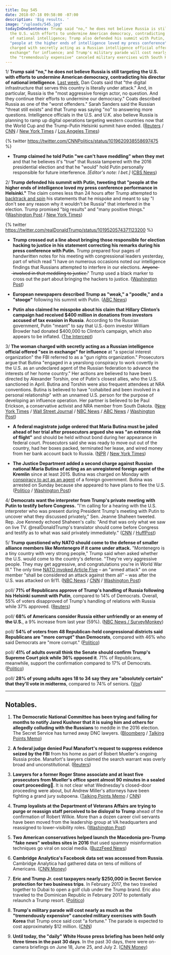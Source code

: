 ```yaml
---
title: Day 545
date: 2018-07-18 09:58:00 -07:00
description: 'Big results. '
image: "/uploads/545.jpg"
todayInOneSentence: Trump said "no," he does not believe Russia is still targeting
  the U.S. with efforts to undermine American democracy, contradicting his director
  of national intelligence; Trump also defended his summit with Putin, tweeting that
  "people at the higher ends of intelligence loved my press conference"; the woman
  charged with secretly acting as a Russian intelligence official offered "sex in
  exchange" for influence; and Trump's military parade will cost nearly as much as
  the "tremendously expensive" canceled military exercises with South Korea.
---
```


1/ **Trump said "no," he does not believe Russia is still targeting the U.S. with efforts to undermine American democracy, contradicting his director of national intelligence**. [Last week](https://whatthefuckjusthappenedtoday.com/2018/07/16/day-543/#4-trump-called-robert-muellers-probe), Dan Coats said that "the digital infrastructure that serves this country is literally under attack." And, in particular, Russia is the "most aggressive foreign actor, no question. And they continue their efforts to undermine our democracy." Coats described Russia as one of the "worst offenders." Sarah Sanders said the Russian "threat still exists" and that Trump was saying "no" to answering more questions. Intelligence officials in the U.S. and U.K. also believe Russia is planning to ramp up digital operations targeting western countries now that the World Cup and the Trump-Putin Helsinki summit have ended. ([Reuters](https://www.reuters.com/article/us-usa-trump-russia/asked-if-russia-still-targeting-u-s-trump-says-no-idUSKBN1K82AV) / [CNN](https://www.cnn.com/2018/07/17/politics/intelligence-agencies-concerned-russian-aggression/index.html) / [New York Times](https://www.nytimes.com/2018/07/18/us/politics/trump-putin-higher-intelligence.html) / [Los Angeles Times](http://www.latimes.com/politics/la-na-pol-essential-washington-updates-white-house-walks-back-trump-s-comments-1531940736-htmlstory.html))

{% twitter https://twitter.com/CNNPolitics/status/1019620938558697475 %}

* **Trump claimed he told Putin "we can't have meddling" when they met** and that he believes it's "true" that Russia tampered with the 2016 presidential election and that he "would" hold Putin personally responsible for future interference. *\[Editor's note: I bet.\]* ([CBS News](https://www.cbsnews.com/news/trump-on-whether-he-holds-putin-responsible-i-would-because-hes-in-charge-of-the-country/))

2/ **Trump defended his summit with Putin, tweeting that "people at the higher ends of intelligence loved my press conference performance in Helsinki."** The claim comes less than 24 hours after Trump attempted to [backtrack and spin](https://whatthefuckjusthappenedtoday.com/2018/07/17/day-544/#1-trump-backtracked-and-tried-to-spi) his statements that he mispoke and meant to say "I don't see any reason why it wouldn't be Russia" that interfered in the election. Trump promised "big results" and "many positive things." ([Washington Post](https://www.washingtonpost.com/politics/trump-returns-to-touting-his-summit-with-putin-a-day-after-doing-damage-control/2018/07/18/ff794dea-8a70-11e8-8aea-86e88ae760d8_story.html?utm_term=.0c7718f29e9b) / [New York Times](https://www.nytimes.com/2018/07/18/us/politics/trump-putin-higher-intelligence.html))

{% twitter https://twitter.com/realDonaldTrump/status/1019520574371123200 %}

* **Trump crossed out a line about bringing those responsible for election hacking to justice in his statement correcting his remarks during his press conference with Putin.** Trump prepared four pages of handwritten notes for his meeting with congressional leaders yesterday, part of which read "I have on numerous occasions noted our intelligence findings that Russians attempted to interfere in our elections. A̶n̶y̶o̶n̶e̶ ̶i̶n̶v̶o̶l̶v̶e̶d̶ ̶i̶n̶ ̶t̶h̶a̶t̶ ̶m̶e̶d̶d̶l̶i̶n̶g̶ ̶t̶o̶ ̶j̶u̶s̶t̶i̶c̶e̶." Trump used a black marker to cross out the part about bringing the hackers to justice. ([Washington Post](https://www.washingtonpost.com/news/politics/wp/2018/07/17/in-his-prepared-remarks-trump-removed-a-line-about-bringing-election-hackers-to-justice/?utm_term=.ddbc4e9a4992))

* **European newspapers described Trump as "weak," a "poodle," and a "stooge"** following his summit with Putin. ([ABC News](https://abcnews.go.com/Politics/european-press-mocks-trump-weak-putins-poodle-summit/story?id=56641842))

* **Putin also claimed he misspoke about his claim that Hillary Clinton’s campaign had received $400 million in donations from investors accused of tax evasion in Russia**. According to the Russian government, Putin "meant" to say that U.S.-born investor William Browder had donated $400,000 to Clinton’s campaign, which also appears to be inflated. ([The Intercept](https://theintercept.com/2018/07/18/putin-says-misspoke-withdrawing-claim-clinton-got-millions-stolen-russia/))

3/ **The woman charged with secretly acting as a Russian intelligence official offered "sex in exchange" for influence** at "a special interest organization" the FBI referred to as a "gun rights organization." Prosecutors argue that Butina "engaged in a yearslong conspiracy to work covertly in the U.S. as an undeclared agent of the Russian federation to advance the interests of her home country." Her actions are believed to have been directed by Alexander Torshin, one of Putin's closest allies, who the U.S. sanctioned in April. Butina and Torshin were also frequent attendees at NRA conventions. Butina is believed to have "cohabited and been involved in a personal relationship" with an unnamed U.S. person for the purpose of developing an influence operation. Her partner is believed to be Paul Erickson, a conservative activist and NRA member from South Dakota. ([New York Times](https://www.nytimes.com/2018/07/18/us/politics/maria-butina-russia-espionage.html) / [Wall Street Journal](https://www.wsj.com/articles/russian-gun-activist-arrested-by-fbi-has-ties-to-kremlins-intelligence-services-1531933798) / [NBC News](https://www.nbcnews.com/news/crime-courts/accused-russian-agent-mariia-butina-tried-trade-sex-influence-say-n892426) / [ABC News](https://abcnews.go.com/Politics/real-life-red-sparrow-court-filings-allege-russian/story?id=56667267) / [Washington Post](https://www.washingtonpost.com/local/public-safety/alleged-russian-agent-maria-butina-had-ties-to-russian-intelligence-agency-prosecutors-say/2018/07/18/a1a4042c-8a01-11e8-a345-a1bf7847b375_story.html))

* **A federal magistrate judge ordered that Maria Butina must be jailed ahead of her trial after prosecutors argued she was "an extreme risk of flight"** and should be held without bond during her appearance in federal court. Prosecutors said she was ready to move out out of the country, had her boxes packed, terminated her lease, and wired money from her bank account back to Russia. ([NPR](https://www.npr.org/2018/07/18/630094267/maria-butina-was-in-contact-with-russian-intelligence-feds-say-in-new-documents) / [New York Times](https://int.nyt.com/data/documenthelper/88-maria-butina-detention-motion/c4e3c01d65cac059a4fc/optimized/full.pdf#page=1))

* **The Justice Department added a second charge against Russian national Maria Butina of acting as an unregistered foreign agent of the Kremlin** since at least 2015. Butina was charged on Monday with [conspiracy to act as an agent](https://whatthefuckjusthappenedtoday.com/2018/07/16/day-543/#5-the-justice-department-charged-a-r) of a foreign government. Butina was arrested on Sunday because she appeared to have plans to flee the U.S. ([Politico](https://www.politico.com/story/2018/07/17/russia-nra-foreign-agent-728305) / [Washington Post](https://www.washingtonpost.com/local/public-safety/alleged-russian-agent-maria-butina-had-ties-to-russian-intelligence-agency-prosecutors-say/2018/07/18/a1a4042c-8a01-11e8-a345-a1bf7847b375_story.html))

4/ **Democrats want the interpreter from Trump's private meeting with Putin to testify before Congress.** "I'm calling for a hearing with the U.S. interpreter who was present during President Trump's meeting with Putin to uncover what they discussed privately," Sen. Jeanne Shaheen tweeted. Rep. Joe Kennedy echoed Shaheen's calls: "And that was only what we saw on live TV. @realDonaldTrump's translator should come before Congress and testify as to what was said privately immediately." ([CNN](https://www.cnn.com/2018/07/17/politics/trump-interpreter-testify-congress/index.html) / [HuffPost](https://www.huffingtonpost.com/entry/senate-hearing-interpreter-trump-putin_us_5b4e4d86e4b0de86f487a4e3))

5/ **Trump questioned why NATO should come to the defense of smaller alliance members like Montenegro if it came under attack.** "Montenegro is a tiny country with very strong people," Trump said when asked whether the U.S. would come to the country's defense. "They're very aggressive people. They may get aggressive, and congratulations you're in World War III." The only time [NATO invoked Article Five](https://www.nytimes.com/2001/09/13/us/after-attacks-alliance-for-first-time-nato-invokes-joint-defense-pact-with-us.html) – an "armed attack" on one member "shall be considered an attack against them all" – was after the U.S. was attacked on 9/11. ([NBC News](https://www.nbcnews.com/news/world/trump-calls-out-very-aggressive-montenegro-latest-nato-jibe-n892311) / [CNN](https://www.cnn.com/2018/07/17/politics/trump-nato-fox/index.html) / [Washington Post](https://www.washingtonpost.com/politics/trump-says-defending-tiny-nato-ally-montenegro-could-lead-to-world-war-iii/2018/07/18/f7a09276-8a80-11e8-8aea-86e88ae760d8_story.html))

poll/ **71% of Republicans approve of Trump's handling of Russia following his Helsinki summit with Putin**, compared to 14% of Democrats. Overall, 55% of voters disapproved of Trump's handling of relations with Russia while 37% approved. ([Reuters](https://www.reuters.com/article/us-usa-russia-voters/majority-of-americans-think-trump-mishandling-russia-reuters-ipsos-poll-idUSKBN1K72T1))

poll/ **68% of Americans consider Russia either unfriendly or an enemy of the U.S.**, a 9% increase from last year (59%). ([NBC News / SurveyMonkey](https://www.nbcnews.com/politics/donald-trump/nbc-news-poll-american-attitudes-toward-russia-worsen-under-trump-n892196))

poll/ **54% of voters from 48 Republican-held congressional districts said Republicans are "more corrupt" than Democrats**, compared with 46% who said Democrats are "more corrupt." ([Politico](https://www.politico.com/story/2018/07/17/corruption-republicans-democrats-poll-728977))

poll/ **41% of adults overall think the Senate should confirm Trump's Supreme Court pick while 36% opposed it**. 71% of Republicans, meanwhile, support the confirmation compared to 17% of Democrats. ([Politico](https://www.politico.com/story/2018/07/17/kavanaugh-poll-nominee-partisan-727646))

poll/ **28% of young adults ages 18 to 34 say they are "absolutely certain" that they'll vote in midterms**, compared to 74% of seniors. ([Vox](https://www.vox.com/policy-and-politics/2018/7/18/17585898/young-voter-turnout-polls-midterms-2018))

---

## Notables.

1. **The Democratic National Committee has been trying and failing for months to notify Jared Kushner that it is suing him and others for allegedly colluding with the Russians** to meddle in the 2016 election. The Secret Service has turned away DNC lawyers. ([Bloomberg](https://www.bloomberg.com/news/articles/2018-07-17/dnc-seeks-to-send-summons-to-kushner-by-mail-in-russia-lawsuit) / [Talking Points Memo](https://talkingpointsmemo.com/livewire/kushner-has-been-dodging-dnc-lawsuit-service-notice-for-months))

2. **A federal judge denied Paul Manafort's request to suppress evidence seized by the FBI** from his home as part of Robert Mueller's ongoing Russia probe. Manafort's lawyers claimed the search warrant was overly broad and unconstitutional. ([Reuters](https://www.reuters.com/article/us-usa-trump-russia-manafort/judge-denies-manaforts-request-to-suppress-evidence-idUSKBN1K82W4))

3. **Lawyers for a former Roger Stone associate and at least five prosecutors from Mueller's office spent almost 90 minutes in a sealed court proceeding**. It is not clear what Wednesday's closed-door proceeding were about, but Andrew Miller's attorneys have been fighting a grand jury subpoena. ([Talking Points Memo](https://talkingpointsmemo.com/muckraker/andrew-miller-mueller-closed-door-hearing) / [CNN](https://www.cnn.com/2018/07/18/politics/robert-mueller-roger-stone-development/index.html))

4. **Trump loyalists at the Department of Veterans Affairs are trying to purge or reassign staff perceived to be disloyal to Trump** ahead of the confirmation of Robert Wilkie. More than a dozen career civil servants have been moved from the leadership group at VA headquarters and reassigned to lower-visibility roles. ([Washington Post](https://www.washingtonpost.com/politics/trump-loyalists-at-va-shuffling-purging-employees-before-new-secretary-takes-over/2018/07/18/a4462aae-892d-11e8-8aea-86e88ae760d8_story.html))

5. **Two American conservatives helped launch the Macedonia pro-Trump "fake news" websites sites in 2016** that used spammy misinformation techniques go viral on social media. ([BuzzFeed News](https://www.buzzfeednews.com/article/craigsilverman/american-conservatives-fake-news-macedonia-paris-wade-libert))

6. **Cambridge Analytica's Facebook data set was accessed from Russia**. Cambridge Analytica had gathered data on tens of millions of Americans. ([CNN Money](https://money.cnn.com/2018/07/17/technology/cambridge-analytica-data-facebook-russia/index.html))

7. **Eric and Trump Jr. cost taxpayers nearly $250,000 in Secret Service protection for two business trips**. In February 2017, the two traveled together to Dubai to open a golf club under the Trump brand. Eric also traveled to the Dominican Republic in February 2017 to potentially relaunch a Trump resort. ([Politico](https://www.politico.com/story/2018/07/18/eric-donald-trump-jr-secret-service-costs-731113))

8. **Trump's military parade will cost nearly as much as the "tremendously expensive" canceled military exercises with South Korea** that Trump once said cost "a fortune." The parade is expected to cost approximately $12 million. ([CNN](https://www.cnn.com/2018/07/18/politics/trump-military-parade-cost/index.html))

9. **Until today, the "daily" White House press briefing has been held only three times in the past 30 days**. In the past 30 days, there were on-camera briefings on June 18, June 25, and July 2. ([CNN Money](https://money.cnn.com/2018/07/18/media/white-house-press-briefing-drought/index.html))
